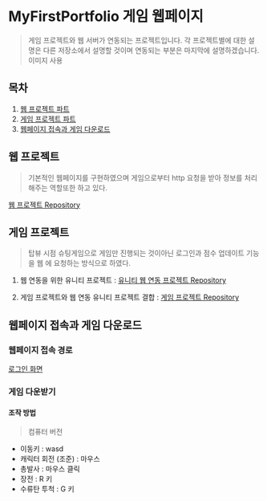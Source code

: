 # MyFirstPortfolio 게임 웹페이지
> 게임 프로젝트와 웹 서버가 연동되는 프로젝트입니다.
> 각 프로젝트별에 대한 설명은 다른 저장소에서 설명할 것이며
> 연동되는 부분은 마지막에 설명하겠습니다.
이미지 사용
## 목차
1. [웹 프로젝트 파트](#웹-프로젝트)
2. [게임 프로젝트 파트](#게임-프로젝트)
3. [웹페이지 접속과 게임 다운로드](#웹페이지-접속과-게임-다운로드)

## 웹 프로젝트
> 기본적인 웹페이지를 구현하였으며
> 게임으로부터 http 요청을 받아
> 정보를 처리해주는 역할또한 하고 있다.


[웹 프로젝트 Repository](https://github.com/fpsgo7/GameWebPageProject)  
## 게임 프로젝트
> 탑뷰 시점 슈팅게임으로 게임만 진행되는 것이아닌
> 로그인과 점수 업데이트 기능을 웹 에 요청하는 방식으로
> 하였다.
1. 웹 연동을 위한 유니티 프로젝트 : [유니티 웹 연동 프로젝트 Repository](https://github.com/fpsgo7/GameWebPageProject_NoneGamePart)


2. 게임 프로젝트와 웹 연동 유니티 프로젝트 결합 :
  [게임 프로젝트 Repository](https://github.com/fpsgo7/GameWebPageProject_GamePartSingle)
## 웹페이지 접속과 게임 다운로드
### 웹페이지 접속 경로
[로그인 화면](http://13.124.66.204:8080/login
)

### 게임 다운받기 

#### 조작 방법
> 컴퓨터 버전
- 이동키 : wasd
- 캐릭터 회전 (조준) : 마우스
- 총발사 : 마우스 클릭
- 장전 : R 키
- 수류탄 투척 : G 키


